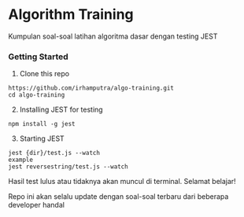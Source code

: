 # Algorithm Training

Kumpulan soal-soal latihan algoritma dasar dengan testing JEST

### Getting Started
1. Clone this repo
```
https://github.com/irhamputra/algo-training.git
cd algo-training
```

2. Installing JEST for testing
```
npm install -g jest
```

3. Starting JEST
```
jest {dir}/test.js --watch
example
jest reversestring/test.js --watch
```

Hasil test lulus atau tidaknya akan muncul di terminal. Selamat belajar!

Repo ini akan selalu update dengan soal-soal terbaru dari beberapa developer handal

